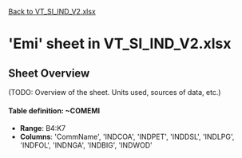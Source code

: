 [Back to VT_SI_IND_V2.xlsx](README.md)

# 'Emi' sheet in VT_SI_IND_V2.xlsx

## Sheet Overview

(TODO: Overview of the sheet. Units used, sources of data, etc.)

#### Table definition: ~COMEMI
- **Range**: B4:K7
- **Columns**: 'CommName', 'INDCOA', 'INDPET', 'INDDSL', 'INDLPG', 'INDFOL', 'INDNGA', 'INDBIG', 'INDWOD'

